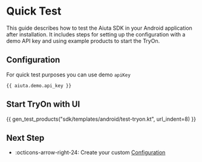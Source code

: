 # Quick Test

This guide describes how to test the Aiuta SDK in your Android application after installation.
It includes steps for setting up the configuration with a demo API key and using example products to start the TryOn.

## Configuration

For quick test purposes you can use demo `apiKey`

```
{{ aiuta.demo.api_key }}
```
<!-- TODO: Replace with Configuration sample -->

## Start TryOn with UI

{{ gen_test_products("sdk/templates/android/test-tryon.kt", url_indent=8) }}

## Next Step

<div class="grid cards" markdown>

- :octicons-arrow-right-24: Create your custom [Configuration](/sdk/android/tryon-ui/configuration.md)

</div>
